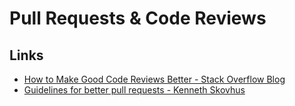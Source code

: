 # Pull Requests & Code Reviews



## Links

* [How to Make Good Code Reviews Better - Stack Overflow Blog](https://stackoverflow.blog/2019/09/30/how-to-make-good-code-reviews-better/)
* [Guidelines for better pull requests - Kenneth Skovhus](https://skovhus.github.io/blog/better-pull-requests/)

